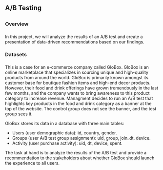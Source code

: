 ## A/B Testing <h2>

### Overview <h3>

In this project, we will analyze the results of an A/B test and create a presentation of data-driven recommendations based on our findings. 
 
### Datasets <h3>
This is a case for an e-commerce company called GloBox. GloBox is an online marketplace that specializes in sourcing unique and high-quality products from around the world. GloBox is primarily known amongst its customer base for boutique fashion items and high-end decor products. However, their food and drink offerings have grown tremendously in the last few months, and the company wants to bring awareness to this product category to increase revenue. Managment decides to run an A/B test that highlights key products in the food and drink category as a banner at the top of the website. The control group does not see the banner, and the test group sees it.

GloBox stores its data in a database with three main tables:
* Users (user demographic data): id, country, gender.
* Groups (user A/B test group assignment): uid, group, join_dt, device.
* Activity (user purchase activity): uid, dt, device, spent.

The task at hand is to analyze the results of the A/B test and provide a recommendation to the stakeholders about whether GloBox should launch the experience to all users.

